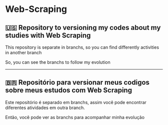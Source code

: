 # Web-Scraping

## :us: Repository to versioning my codes about my studies with Web Scraping

This repository is separate in branchs, so you can find differently activities in another branch

So, you can see the branchs to follow my evolution

---

## :brazil: Repositório para versionar meus codigos sobre meus estudos com Web Scraping

Este repositório é separado em branchs, assim você pode encontrar diferentes atividades em outra branch.

Então, você pode ver as branchs para acompanhar minha evolução